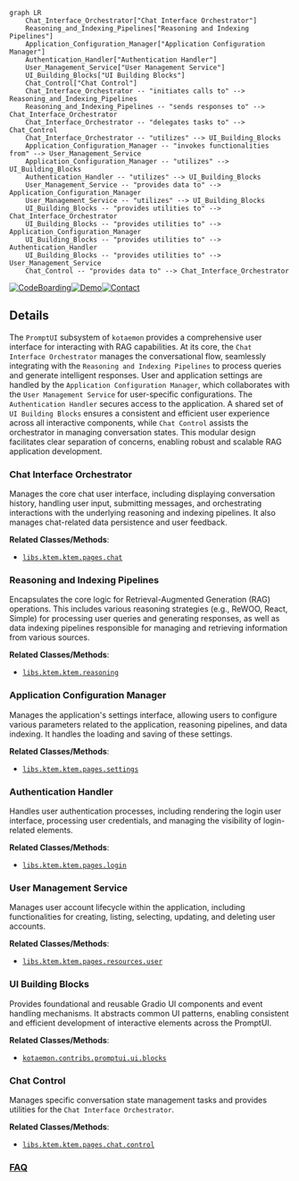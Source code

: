 ```mermaid
graph LR
    Chat_Interface_Orchestrator["Chat Interface Orchestrator"]
    Reasoning_and_Indexing_Pipelines["Reasoning and Indexing Pipelines"]
    Application_Configuration_Manager["Application Configuration Manager"]
    Authentication_Handler["Authentication Handler"]
    User_Management_Service["User Management Service"]
    UI_Building_Blocks["UI Building Blocks"]
    Chat_Control["Chat Control"]
    Chat_Interface_Orchestrator -- "initiates calls to" --> Reasoning_and_Indexing_Pipelines
    Reasoning_and_Indexing_Pipelines -- "sends responses to" --> Chat_Interface_Orchestrator
    Chat_Interface_Orchestrator -- "delegates tasks to" --> Chat_Control
    Chat_Interface_Orchestrator -- "utilizes" --> UI_Building_Blocks
    Application_Configuration_Manager -- "invokes functionalities from" --> User_Management_Service
    Application_Configuration_Manager -- "utilizes" --> UI_Building_Blocks
    Authentication_Handler -- "utilizes" --> UI_Building_Blocks
    User_Management_Service -- "provides data to" --> Application_Configuration_Manager
    User_Management_Service -- "utilizes" --> UI_Building_Blocks
    UI_Building_Blocks -- "provides utilities to" --> Chat_Interface_Orchestrator
    UI_Building_Blocks -- "provides utilities to" --> Application_Configuration_Manager
    UI_Building_Blocks -- "provides utilities to" --> Authentication_Handler
    UI_Building_Blocks -- "provides utilities to" --> User_Management_Service
    Chat_Control -- "provides data to" --> Chat_Interface_Orchestrator
```

[![CodeBoarding](https://img.shields.io/badge/Generated%20by-CodeBoarding-9cf?style=flat-square)](https://github.com/CodeBoarding/GeneratedOnBoardings)[![Demo](https://img.shields.io/badge/Try%20our-Demo-blue?style=flat-square)](https://www.codeboarding.org/demo)[![Contact](https://img.shields.io/badge/Contact%20us%20-%20contact@codeboarding.org-lightgrey?style=flat-square)](mailto:contact@codeboarding.org)

## Details

The `PromptUI` subsystem of `kotaemon` provides a comprehensive user interface for interacting with RAG capabilities. At its core, the `Chat Interface Orchestrator` manages the conversational flow, seamlessly integrating with the `Reasoning and Indexing Pipelines` to process queries and generate intelligent responses. User and application settings are handled by the `Application Configuration Manager`, which collaborates with the `User Management Service` for user-specific configurations. The `Authentication Handler` secures access to the application. A shared set of `UI Building Blocks` ensures a consistent and efficient user experience across all interactive components, while `Chat Control` assists the orchestrator in managing conversation states. This modular design facilitates clear separation of concerns, enabling robust and scalable RAG application development.

### Chat Interface Orchestrator
Manages the core chat user interface, including displaying conversation history, handling user input, submitting messages, and orchestrating interactions with the underlying reasoning and indexing pipelines. It also manages chat-related data persistence and user feedback.


**Related Classes/Methods**:

- <a href="https://github.com/Cinnamon/kotaemon/blob/main/libs/ktem/ktem/pages/chat" target="_blank" rel="noopener noreferrer">`libs.ktem.ktem.pages.chat`</a>


### Reasoning and Indexing Pipelines
Encapsulates the core logic for Retrieval-Augmented Generation (RAG) operations. This includes various reasoning strategies (e.g., ReWOO, React, Simple) for processing user queries and generating responses, as well as data indexing pipelines responsible for managing and retrieving information from various sources.


**Related Classes/Methods**:

- <a href="https://github.com/Cinnamon/kotaemon/blob/main/libs/ktem/ktem/reasoning" target="_blank" rel="noopener noreferrer">`libs.ktem.ktem.reasoning`</a>


### Application Configuration Manager
Manages the application's settings interface, allowing users to configure various parameters related to the application, reasoning pipelines, and data indexing. It handles the loading and saving of these settings.


**Related Classes/Methods**:

- <a href="https://github.com/Cinnamon/kotaemon/blob/main/libs/ktem/ktem/pages/settings.py" target="_blank" rel="noopener noreferrer">`libs.ktem.ktem.pages.settings`</a>


### Authentication Handler
Handles user authentication processes, including rendering the login user interface, processing user credentials, and managing the visibility of login-related elements.


**Related Classes/Methods**:

- <a href="https://github.com/Cinnamon/kotaemon/blob/main/libs/ktem/ktem/pages/login.py" target="_blank" rel="noopener noreferrer">`libs.ktem.ktem.pages.login`</a>


### User Management Service
Manages user account lifecycle within the application, including functionalities for creating, listing, selecting, updating, and deleting user accounts.


**Related Classes/Methods**:

- <a href="https://github.com/Cinnamon/kotaemon/blob/main/libs/ktem/ktem/pages/resources/user.py" target="_blank" rel="noopener noreferrer">`libs.ktem.ktem.pages.resources.user`</a>


### UI Building Blocks
Provides foundational and reusable Gradio UI components and event handling mechanisms. It abstracts common UI patterns, enabling consistent and efficient development of interactive elements across the PromptUI.


**Related Classes/Methods**:

- <a href="https://github.com/Cinnamon/kotaemon/blob/main/libs/kotaemon/kotaemon/contribs/promptui/ui/blocks.py" target="_blank" rel="noopener noreferrer">`kotaemon.contribs.promptui.ui.blocks`</a>


### Chat Control
Manages specific conversation state management tasks and provides utilities for the `Chat Interface Orchestrator`.


**Related Classes/Methods**:

- <a href="https://github.com/Cinnamon/kotaemon/blob/main/libs/ktem/ktem/pages/chat/control.py" target="_blank" rel="noopener noreferrer">`libs.ktem.ktem.pages.chat.control`</a>




### [FAQ](https://github.com/CodeBoarding/GeneratedOnBoardings/tree/main?tab=readme-ov-file#faq)